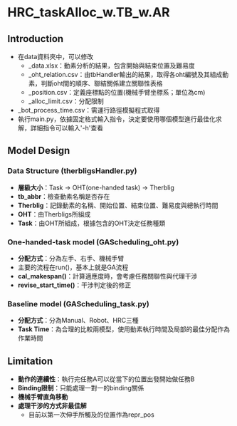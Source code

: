 # HRC_taskAlloc_w.TB_w.AR
## Introduction
* 在data資料夾中，可以修改
  * _data.xlsx：動素分析的結果，包含開始與結束位置及難易度
  * _oht_relation.csv：由tbHandler輸出的結果，取得各oht編號及其組成動素，判斷oht間的順序、聯結關係建立關聯性表格
  * _position.csv：定義座標點的位置(機械手臂坐標系；單位為cm)
  * _alloc_limit.csv：分配限制
* _bot_process_time.csv：需運行路徑模擬程式取得
* 執行main.py，依據固定格式輸入指令，決定要使用哪個模型進行最佳化求解，詳細指令可以輸入'-h'查看
## Model Design
### Data Structure (therbligsHandler.py)
* **層級大小**：Task -> OHT(one-handed task) -> Therblig
* **tb_abbr**：檢查動素名稱是否存在
* **Therblig**：記錄動素的名稱、開始位置、結束位置、難易度與總執行時間
* **OHT**：由Therbligs所組成
* **Task**：由OHT所組成，根據包含的OHT決定任務種類

### One-handed-task model (GAScheduling_oht.py)
* **分配方式**：分為左手、右手、機械手臂
* 主要的流程在run()，基本上就是GA流程
* **cal_makespan()**：計算適應度時，會考慮任務關聯性與代理干涉
* **revise_start_time()**：干涉判定後的修正

### Baseline model (GAScheduling_task.py)
* **分配方式**：分為Manual、Robot、HRC三種
* **Task Time**：為合理的比較兩模型，使用動素執行時間及局部的最佳分配作為作業時間
  
## Limitation
* **動作的連續性**：執行完任務A可以從當下的位置出發開始做任務B
* **Binding限制**：只能處理一對一的binding關係
* **機械手臂直角移動**
* **處理干涉的方式非最佳解**
  * 目前以第一次伸手所觸及的位置作為repr_pos